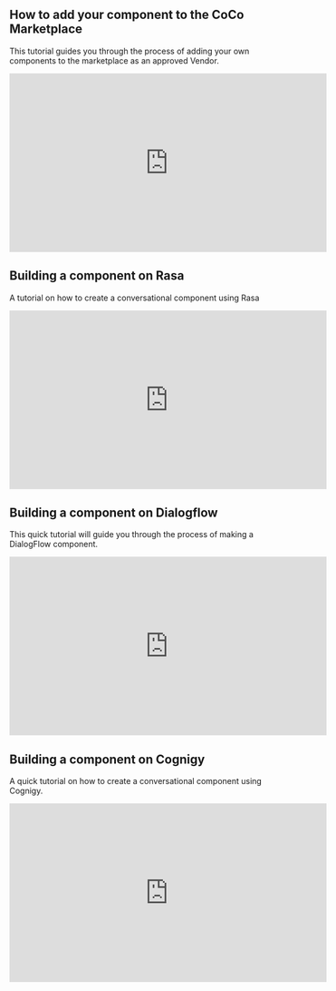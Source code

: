 
## How to add your component to the CoCo Marketplace
This tutorial guides you through the process of adding your own components to the marketplace as an approved Vendor.

<iframe width="560" height="315" src="https://www.youtube.com/embed/yg1wM9AKkjo" frameborder="0" allowfullscreen></iframe>

## Building a component on Rasa
A tutorial on how to create a conversational component using Rasa

<iframe width="560" height="315" src="https://www.youtube.com/embed/3lUzf1lXNw0" frameborder="0" allowfullscreen></iframe>

## Building a component on Dialogflow
This quick tutorial will guide you through the process of making a DialogFlow component.

<iframe width="560" height="315" src="https://www.youtube.com/embed/RkYfDF1PWgk" frameborder="0" allowfullscreen></iframe>

## Building a component on Cognigy
A quick tutorial on how to create a conversational component using Cognigy.

<iframe width="560" height="315" src="https://www.youtube.com/embed/pNab4QxDI8E" frameborder="0" allowfullscreen></iframe>